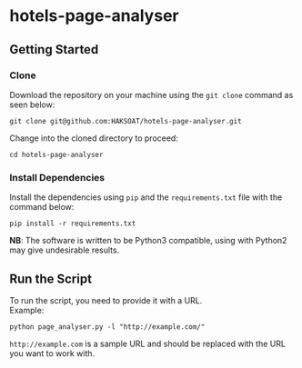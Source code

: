 
# hotels-page-analyser


## Getting Started

### Clone
Download the repository on your machine using the `git clone` command as seen below:  

```git clone git@github.com:HAKSOAT/hotels-page-analyser.git```

Change into the cloned directory to proceed:  

`cd hotels-page-analyser`

### Install Dependencies
Install the dependencies using `pip` and the `requirements.txt` file with the command below:  

`pip install -r requirements.txt`

**NB**: The software is written to be Python3 compatible, using with Python2 may give undesirable results.

## Run the Script
To run the script, you need to provide it with a URL.  
Example:  

```
python page_analyser.py -l "http://example.com/"
```

`http://example.com` is a sample URL and should be replaced with the URL you want to work with.
